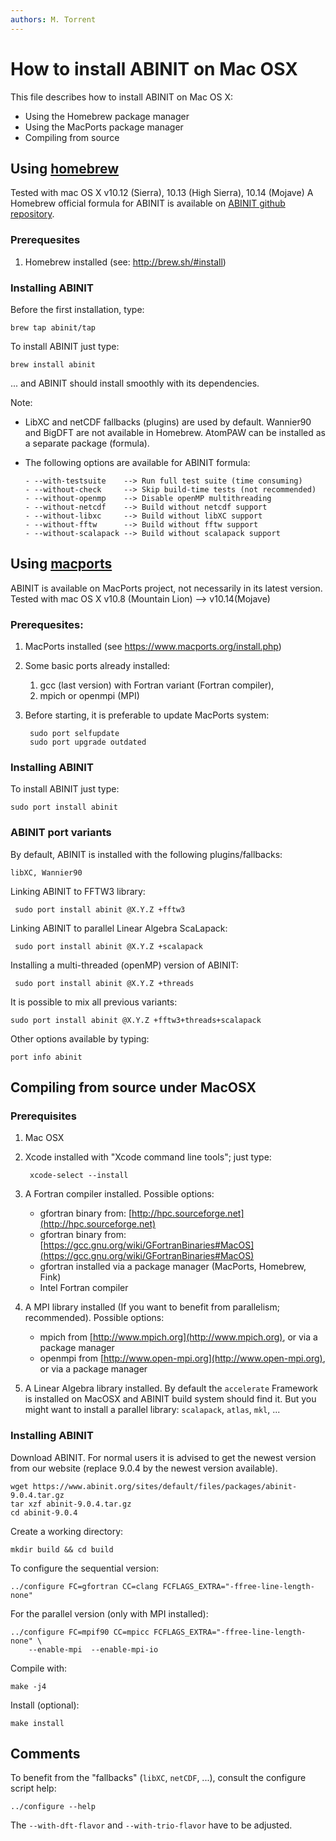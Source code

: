```yaml
---
authors: M. Torrent
---
```


# How to install ABINIT on Mac OSX

This file describes how to install ABINIT on Mac OS X:

 - Using the Homebrew package manager
 - Using the MacPorts package manager
 - Compiling from source 

## Using [homebrew](http://brew.sh)

Tested with mac OS X v10.12 (Sierra), 10.13 (High Sierra), 10.14 (Mojave)
A Homebrew official formula for ABINIT is available on [ABINIT github repository](https://github.com/abinit).

### Prerequesites

1. Homebrew installed (see: <http://brew.sh/#install>)

### Installing ABINIT

Before the first installation, type:

    brew tap abinit/tap

To install ABINIT just type:

    brew install abinit

... and ABINIT should install smoothly with its dependencies.

Note:

* LibXC and netCDF fallbacks (plugins) are used by default.
  Wannier90 and BigDFT are not available in Homebrew.
  AtomPAW can be installed as a separate package (formula).

* The following options are available for ABINIT formula:

      - --with-testsuite    --> Run full test suite (time consuming)
      - --without-check     --> Skip build-time tests (not recommended)
      - --without-openmp    --> Disable openMP multithreading
      - --without-netcdf    --> Build without netcdf support
      - --without-libxc     --> Build without libXC support
      - --without-fftw      --> Build without fftw support
      - --without-scalapack --> Build without scalapack support

## Using [macports](http://www.macports.org)

ABINIT is available on MacPorts project, not necessarily in its latest version.
Tested with mac OS X v10.8 (Mountain Lion) --> v10.14(Mojave)

### Prerequesites:

1. MacPorts installed (see <https://www.macports.org/install.php>)

2. Some basic ports already installed:

    1. gcc (last version) with Fortran variant (Fortran compiler),
    2. mpich or openmpi (MPI)

3. Before starting, it is preferable to update MacPorts system:

        sudo port selfupdate
        sudo port upgrade outdated

### Installing ABINIT

To install ABINIT just type:

    sudo port install abinit

### ABINIT port variants

By default, ABINIT is installed with the following plugins/fallbacks:

    libXC, Wannier90

Linking ABINIT to FFTW3 library:

     sudo port install abinit @X.Y.Z +fftw3

Linking ABINIT to parallel Linear Algebra ScaLapack:

     sudo port install abinit @X.Y.Z +scalapack

Installing a multi-threaded (openMP) version of ABINIT:

     sudo port install abinit @X.Y.Z +threads

It is possible to mix all previous variants: 

    sudo port install abinit @X.Y.Z +fftw3+threads+scalapack

Other options available by typing:

    port info abinit

## Compiling from source under MacOSX

### Prerequisites

1. Mac OSX

2. Xcode installed with "Xcode command line tools"; just type:

        xcode-select --install

3. A Fortran compiler installed. Possible options:

      - gfortran binary from: [http://hpc.sourceforge.net](http://hpc.sourceforge.net)
      - gfortran binary from: [https://gcc.gnu.org/wiki/GFortranBinaries#MacOS](https://gcc.gnu.org/wiki/GFortranBinaries#MacOS)
      - gfortran installed via a package manager (MacPorts, Homebrew, Fink)
      - Intel Fortran compiler

4. A MPI library installed  (If you want to benefit from parallelism; recommended).
   Possible options:

      - mpich from [http://www.mpich.org](http://www.mpich.org), or via a package manager
      - openmpi from [http://www.open-mpi.org](http://www.open-mpi.org), or via a package manager

5. A Linear Algebra library installed.
  By default the `accelerate` Framework is installed on MacOSX
  and ABINIT build system should find it.
  But you might want to install a parallel library: `scalapack`, `atlas`, `mkl`, ...

### Installing ABINIT

Download ABINIT. For normal users it is advised to get the newest version from our website (replace 9.0.4 by the newest version available).

    wget https://www.abinit.org/sites/default/files/packages/abinit-9.0.4.tar.gz
    tar xzf abinit-9.0.4.tar.gz
    cd abinit-9.0.4

Create a working directory:

    mkdir build && cd build

To configure the sequential version:

    ../configure FC=gfortran CC=clang FCFLAGS_EXTRA="-ffree-line-length-none"

For the parallel version (only with MPI installed):

    ../configure FC=mpif90 CC=mpicc FCFLAGS_EXTRA="-ffree-line-length-none" \
        --enable-mpi  --enable-mpi-io

Compile with:

    make -j4

Install (optional):

    make install

## Comments

To benefit from the "fallbacks" (`libXC`, `netCDF`, ...), consult the configure script help: 

    ../configure --help

The `--with-dft-flavor` and `--with-trio-flavor` have to be adjusted.
